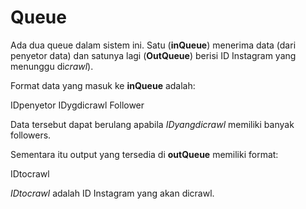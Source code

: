 # Queue

Ada dua queue dalam sistem ini. Satu (**inQueue**) menerima data (dari penyetor data)
dan satunya lagi (**OutQueue**) berisi ID Instagram yang menunggu di*crawl*).

Format data yang masuk ke **inQueue** adalah:

IDpenyetor IDygdicrawl Follower

Data tersebut dapat berulang apabila *IDyangdicrawl* memiliki banyak followers.

Sementara itu output yang tersedia di **outQueue** memiliki format:

IDtocrawl

*IDtocrawl* adalah ID Instagram yang akan dicrawl.
